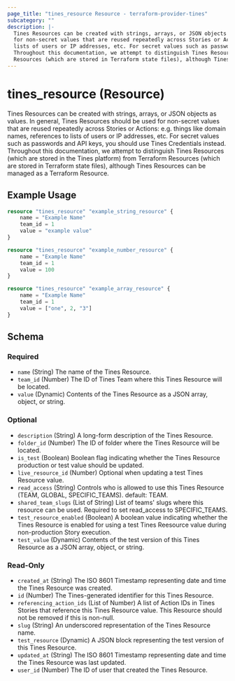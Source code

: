 ```yaml
---
page_title: "tines_resource Resource - terraform-provider-tines"
subcategory: ""
description: |-
  Tines Resources can be created with strings, arrays, or JSON objects as values. In general, Tines Resources should be used
  for non-secret values that are reused repeatedly across Stories or Actions: e.g. things like domain names, references to
  lists of users or IP addresses, etc. For secret values such as passwords and API keys, you should use Tines Credentials instead.
  Throughout this documentation, we attempt to distinguish Tines Resources (which are stored in the Tines platform) from Terraform
  Resources (which are stored in Terraform state files), although Tines Resources can be managed as a Terraform Resource.
---
```


# tines_resource (Resource)

Tines Resources can be created with strings, arrays, or JSON objects as values. In general, Tines Resources should be used
for non-secret values that are reused repeatedly across Stories or Actions: e.g. things like domain names, references to
lists of users or IP addresses, etc. For secret values such as passwords and API keys, you should use Tines Credentials instead.
Throughout this documentation, we attempt to distinguish Tines Resources (which are stored in the Tines platform) from Terraform
Resources (which are stored in Terraform state files), although Tines Resources can be managed as a Terraform Resource.

## Example Usage

```terraform
resource "tines_resource" "example_string_resource" {
    name = "Example Name"
    team_id = 1
    value = "example value"
}

resource "tines_resource" "example_number_resource" {
    name = "Example Name"
    team_id = 1
    value = 100
}

resource "tines_resource" "example_array_resource" {
    name = "Example Name"
    team_id = 1
    value = ["one", 2, "3"]
}
```
<!-- schema generated by tfplugindocs -->
## Schema

### Required

- `name` (String) The name of the Tines Resource.
- `team_id` (Number) The ID of Tines Team where this Tines Resource will be located.
- `value` (Dynamic) Contents of the Tines Resource as a JSON array, object, or string.

### Optional

- `description` (String) A long-form description of the Tines Resource.
- `folder_id` (Number) The ID of folder where the Tines Resource will be located.
- `is_test` (Boolean) Boolean flag indicating whether the Tines Resource production or test value should be updated.
- `live_resource_id` (Number) Optional when updating a test Tines Resource value.
- `read_access` (String) Controls who is allowed to use this Tines Resource (TEAM, GLOBAL, SPECIFIC_TEAMS). default: TEAM.
- `shared_team_slugs` (List of String) List of teams' slugs where this resource can be used. Required to set read_access to SPECIFIC_TEAMS.
- `test_resource_enabled` (Boolean) A boolean value indicating whether the Tines Resource is enabled for using a test Tines Reesource value during non-production Story execution.
- `test_value` (Dynamic) Contents of the test version of this Tines Resource as a JSON array, object, or string.

### Read-Only

- `created_at` (String) The ISO 8601 Timestamp representing date and time the Tines Resource was created.
- `id` (Number) The Tines-generated identifier for this Tines Resource.
- `referencing_action_ids` (List of Number) A list of Action IDs in Tines Stories that reference this Tines Resource value. This Resource should not be removed if this is non-null.
- `slug` (String) An underscored representation of the Tines Resource name.
- `test_resource` (Dynamic) A JSON block representing the test version of this Tines Resource.
- `updated_at` (String) The ISO 8601 Timestamp representing date and time the Tines Resource was last updated.
- `user_id` (Number) The ID of user that created the Tines Resource.

